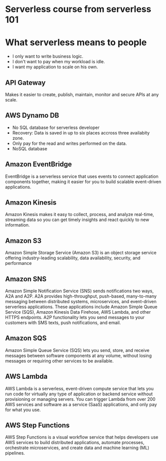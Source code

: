 # Serverless course from serverless 101

# What serverless means to people
- I only want to write business logic.
- I don't want to pay when my workload is idle.
- I want my application to scale on his own.
## API Gateway
Makes it easier to create, publish, maintain, monitor and secure APIs at any scale.
## AWS Dynamo DB
- No SQL database for serverless developer
- Recovery: Data is saved in up to six places accross three availabity zone.
- Only pay for the read and writes performed on the data.
- NoSQL database
## Amazon EventBridge
EventBridge is a serverless service that uses events to connect application components together, making it easier for you to build scalable event-driven applications.
## Amazon Kinesis
Amazon Kinesis makes it easy to collect, process, and analyze real-time, streaming data so you can get timely insights and react quickly to new information.
## Amazon S3
Amazon Simple Storage Service (Amazon S3) is an object storage service offering industry-leading scalability, data availability, security, and performance
## Amazon SNS
Amazon Simple Notification Service (SNS) sends notifications two ways, A2A and A2P. A2A provides high-throughput, push-based, many-to-many messaging between distributed systems, microservices, and event-driven serverless applications. These applications include Amazon Simple Queue Service (SQS), Amazon Kinesis Data Firehose, AWS Lambda, and other HTTPS endpoints. A2P functionality lets you send messages to your customers with SMS texts, push notifications, and email. 
## Amazon SQS
Amazon Simple Queue Service (SQS) lets you send, store, and receive messages between software components at any volume, without losing messages or requiring other services to be available.
## AWS Lambda
AWS Lambda is a serverless, event-driven compute service that lets you run code for virtually any type of application or backend service without provisioning or managing servers. You can trigger Lambda from over 200 AWS services and software as a service (SaaS) applications, and only pay for what you use.

## AWS Step Functions
AWS Step Functions is a visual workflow service that helps developers use AWS services to build distributed applications, automate processes, orchestrate microservices, and create data and machine learning (ML) pipelines.
